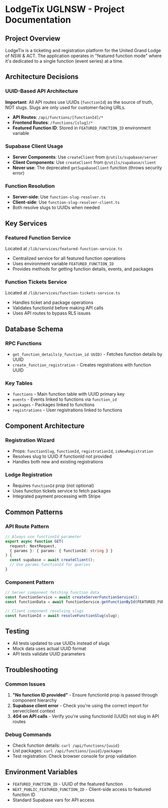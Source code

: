 # LodgeTix UGLNSW - Project Documentation

## Project Overview
LodgeTix is a ticketing and registration platform for the United Grand Lodge of NSW & ACT. The application operates in "featured function mode" where it's dedicated to a single function (event series) at a time.

## Architecture Decisions

### UUID-Based API Architecture
**Important**: All API routes use UUIDs (`functionId`) as the source of truth, NOT slugs. Slugs are only used for customer-facing URLs.

- **API Routes**: `/api/functions/[functionId]/*` 
- **Frontend Routes**: `/functions/[slug]/*`
- **Featured Function ID**: Stored in `FEATURED_FUNCTION_ID` environment variable

### Supabase Client Usage
- **Server Components**: Use `createClient` from `@/utils/supabase/server`
- **Client Components**: Use `createClient` from `@/utils/supabase/client`
- **Never use**: The deprecated `getSupabaseClient` function (throws security error)

### Function Resolution
- **Server-side**: Use `function-slug-resolver.ts` 
- **Client-side**: Use `function-slug-resolver-client.ts`
- Both resolve slugs to UUIDs when needed

## Key Services

### Featured Function Service
Located at `/lib/services/featured-function-service.ts`
- Centralized service for all featured function operations
- Uses environment variable `FEATURED_FUNCTION_ID`
- Provides methods for getting function details, events, and packages

### Function Tickets Service
Located at `/lib/services/function-tickets-service.ts`
- Handles ticket and package operations
- Validates functionId before making API calls
- Uses API routes to bypass RLS issues

## Database Schema

### RPC Functions
- `get_function_details(p_function_id UUID)` - Fetches function details by UUID
- `create_function_registration` - Creates registrations with function UUID

### Key Tables
- `functions` - Main function table with UUID primary key
- `events` - Events linked to functions via `function_id`
- `packages` - Packages linked to functions
- `registrations` - User registrations linked to functions

## Component Architecture

### Registration Wizard
- Props: `functionSlug`, `functionId`, `registrationId`, `isNewRegistration`
- Resolves slug to UUID if functionId not provided
- Handles both new and existing registrations

### Lodge Registration
- Requires `functionId` prop (not optional)
- Uses function tickets service to fetch packages
- Integrated payment processing with Stripe

## Common Patterns

### API Route Pattern
```typescript
// Always use functionId parameter
export async function GET(
  request: NextRequest,
  { params }: { params: { functionId: string } }
) {
  const supabase = await createClient();
  // Use params.functionId for queries
}
```

### Component Pattern
```typescript
// Server component fetching function data
const functionService = await createServerFunctionService();
const functionData = await functionService.getFunctionById(FEATURED_FUNCTION_ID);

// Client component resolving slugs
const functionId = await resolveFunctionSlug(slug);
```

## Testing
- All tests updated to use UUIDs instead of slugs
- Mock data uses actual UUID format
- API tests validate UUID parameters

## Troubleshooting

### Common Issues
1. **"No function ID provided"** - Ensure functionId prop is passed through component hierarchy
2. **Supabase client error** - Check you're using the correct import for server/client context
3. **404 on API calls** - Verify you're using functionId (UUID) not slug in API routes

### Debug Commands
- Check function details: `curl /api/functions/{uuid}`
- List packages: `curl /api/functions/{uuid}/packages`
- Test registration: Check browser console for prop validation

## Environment Variables
- `FEATURED_FUNCTION_ID` - UUID of the featured function
- `NEXT_PUBLIC_FEATURED_FUNCTION_ID` - Client-side access to featured function ID
- Standard Supabase vars for API access